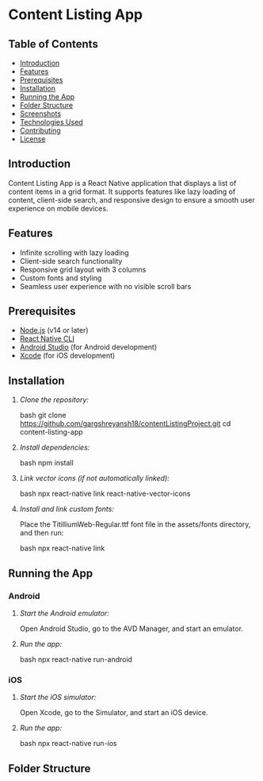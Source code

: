 # Content Listing App

## Table of Contents

- [Introduction](#introduction)
- [Features](#features)
- [Prerequisites](#prerequisites)
- [Installation](#installation)
- [Running the App](#running-the-app)
- [Folder Structure](#folder-structure)
- [Screenshots](#screenshots)
- [Technologies Used](#technologies-used)
- [Contributing](#contributing)
- [License](#license)

## Introduction

Content Listing App is a React Native application that displays a list of content items in a grid format. It supports features like lazy loading of content, client-side search, and responsive design to ensure a smooth user experience on mobile devices.

## Features

- Infinite scrolling with lazy loading
- Client-side search functionality
- Responsive grid layout with 3 columns
- Custom fonts and styling
- Seamless user experience with no visible scroll bars

## Prerequisites

- [Node.js](https://nodejs.org/) (v14 or later)
- [React Native CLI](https://reactnative.dev/docs/environment-setup)
- [Android Studio](https://developer.android.com/studio) (for Android development)
- [Xcode](https://developer.apple.com/xcode/) (for iOS development)

## Installation

1. *Clone the repository:*

    bash
    git clone https://github.com/gargshreyansh18/contentListingProject.git
    cd content-listing-app
    

2. *Install dependencies:*

    bash
    npm install
    

3. *Link vector icons (if not automatically linked):*

    bash
    npx react-native link react-native-vector-icons
    

4. *Install and link custom fonts:*

    Place the TitilliumWeb-Regular.ttf font file in the assets/fonts directory, and then run:

    bash
    npx react-native link
    

## Running the App

### Android

1. *Start the Android emulator:*

    Open Android Studio, go to the AVD Manager, and start an emulator.

2. *Run the app:*

    bash
    npx react-native run-android
    

### iOS

1. *Start the iOS simulator:*

    Open Xcode, go to the Simulator, and start an iOS device.

2. *Run the app:*

    bash
    npx react-native run-ios
    

## Folder Structure